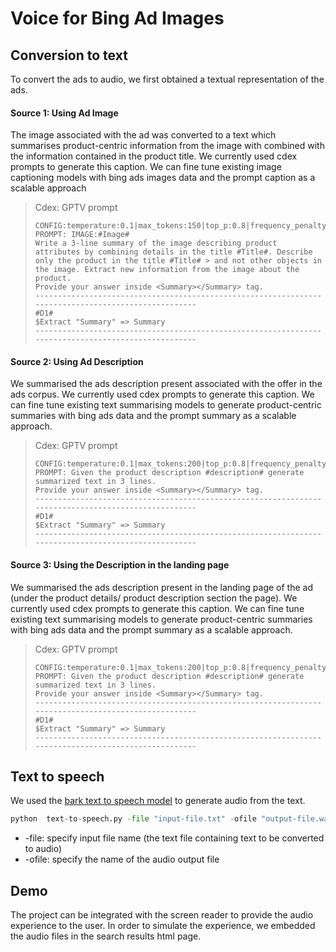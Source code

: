 # Voice for Bing Ad Images

## Conversion to text
To convert the ads to audio, we first obtained a textual representation of the ads.
#### Source 1: Using Ad Image
The image associated with the ad was converted to a text which summarises product-centric information from the image with 
combined with the information contained in the product title. We currently used cdex prompts to generate this caption. We can fine tune
existing image captioning models with bing ads images data and the prompt caption as a scalable approach
> Cdex:
> GPTV prompt
> ```
>CONFIG:temperature:0.1|max_tokens:150|top_p:0.8|frequency_penalty:1|presence_penalty:1|auto_expand:false|token_list:|stop_list:|
>PROMPT: IMAGE:#Image#
> Write a 3-line summary of the image describing product attributes by combining details in the title #Title#. Describe only the product in the title #Title# > and not other objects in the image. Extract new information from the image about the product.
> Provide your answer inside <Summary></Summary> tag.
>----------------------------------------------------------------------------------------------------
> #D1#
> $Extract "Summary" => Summary
>----------------------------------------------------------------------------------------------------
> ```
#### Source 2: Using Ad Description
We summarised the ads description present associated with the offer in the ads corpus. We currently used cdex prompts to generate this caption. We can fine tune existing text summarising models to generate product-centric summaries with bing ads data and the prompt summary as a scalable approach.
> Cdex:
> GPTV prompt
> ```
>CONFIG:temperature:0.1|max_tokens:200|top_p:0.8|frequency_penalty:1|presence_penalty:1|auto_expand:false|token_list:|stop_list:|
>PROMPT: Given the product description #description# generate summarized text in 3 lines.
> Provide your answer inside <Summary></Summary> tag.
>----------------------------------------------------------------------------------------------------
> #D1#
> $Extract "Summary" => Summary
>----------------------------------------------------------------------------------------------------
> ```
#### Source 3: Using the Description in the landing page
We summarised the ads description present in the landing page of the ad (under the product details/ product description section the page). We currently used cdex prompts to generate this caption. We can fine tune existing text summarising models to generate product-centric summaries with bing ads data and the prompt summary as a scalable approach.
> Cdex:
> GPTV prompt
> ```
>CONFIG:temperature:0.1|max_tokens:200|top_p:0.8|frequency_penalty:1|presence_penalty:1|auto_expand:false|token_list:|stop_list:|
>PROMPT: Given the product description #description# generate summarized text in 3 lines.
> Provide your answer inside <Summary></Summary> tag.
>----------------------------------------------------------------------------------------------------
> #D1#
> $Extract "Summary" => Summary
>----------------------------------------------------------------------------------------------------
> ```

## Text to speech
We used the [bark text to speech model](https://github.com/suno-ai/bark) to generate audio from the text.
```py
python  text-to-speech.py -file "input-file.txt" -ofile "output-file.wav"
```
* -file: specify input file name (the text file containing text to be converted to audio)
* -ofile: specify the name of the audio output file

## Demo
The project can be integrated with the screen reader to provide the audio experience to the user. In order to simulate the experience, we embedded the audio files in the search results html page.
